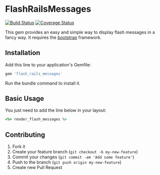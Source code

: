 # FlashRailsMessages

[![Build Status](https://travis-ci.org/alejandrogutierrez/flash_rails_messages.png?branch=master)](https://travis-ci.org/alejandrogutierrez/flash_rails_messages)
[![Coverage Status](https://coveralls.io/repos/alejandrogutierrez/flash_rails_messages/badge.png)](https://coveralls.io/r/alejandrogutierrez/flash_rails_messages)


This gem provides an easy and simple way to display flash messages in a fancy way.
It requires the [bootstrap](http://twitter.github.io/bootstrap) framework.


## Installation
Add this line to your application's Gemfile:
```ruby
gem 'flash_rails_messages'
```
Run the bundle command to install it.


## Basic Usage
You just need to add the line below in your layout:
```ruby
<%= render_flash_messages %>
```


## Contributing
1. Fork it
2. Create your feature branch (`git checkout -b my-new-feature`)
3. Commit your changes (`git commit -am 'Add some feature'`)
4. Push to the branch (`git push origin my-new-feature`)
5. Create new Pull Request
